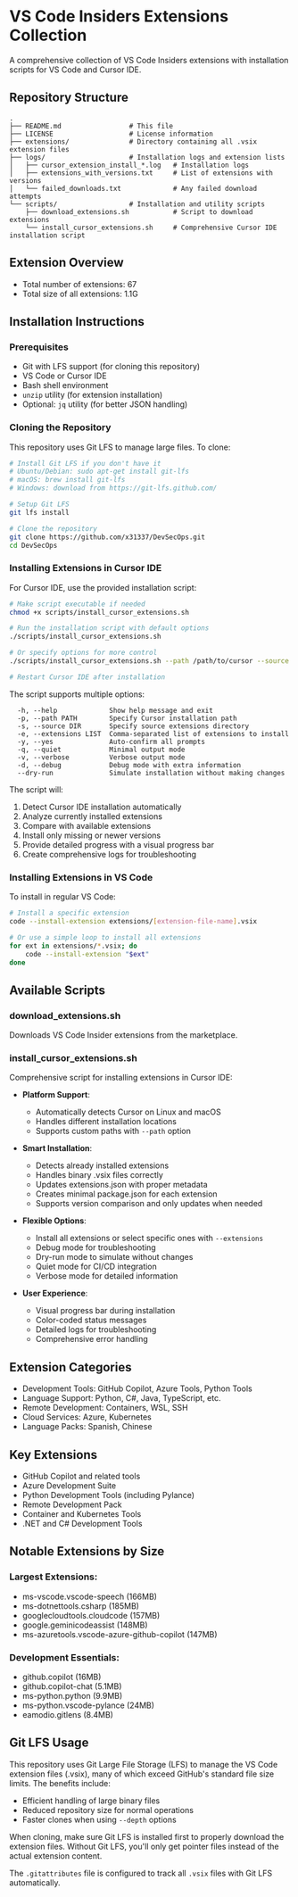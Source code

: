 # VS Code Insiders Extensions Collection

A comprehensive collection of VS Code Insiders extensions with installation scripts for VS Code and Cursor IDE.

## Repository Structure

```
.
├── README.md                 # This file
├── LICENSE                   # License information
├── extensions/               # Directory containing all .vsix extension files
├── logs/                     # Installation logs and extension lists
│   ├── cursor_extension_install_*.log   # Installation logs
│   ├── extensions_with_versions.txt     # List of extensions with versions
│   └── failed_downloads.txt             # Any failed download attempts
└── scripts/                  # Installation and utility scripts
    ├── download_extensions.sh           # Script to download extensions
    └── install_cursor_extensions.sh     # Comprehensive Cursor IDE installation script
```

## Extension Overview
* Total number of extensions: 67
* Total size of all extensions: 1.1G

## Installation Instructions

### Prerequisites
- Git with LFS support (for cloning this repository)
- VS Code or Cursor IDE
- Bash shell environment
- `unzip` utility (for extension installation)
- Optional: `jq` utility (for better JSON handling)

### Cloning the Repository

This repository uses Git LFS to manage large files. To clone:

```bash
# Install Git LFS if you don't have it
# Ubuntu/Debian: sudo apt-get install git-lfs
# macOS: brew install git-lfs
# Windows: download from https://git-lfs.github.com/

# Setup Git LFS
git lfs install

# Clone the repository
git clone https://github.com/x31337/DevSecOps.git
cd DevSecOps
```

### Installing Extensions in Cursor IDE

For Cursor IDE, use the provided installation script:

```bash
# Make script executable if needed
chmod +x scripts/install_cursor_extensions.sh

# Run the installation script with default options
./scripts/install_cursor_extensions.sh

# Or specify options for more control
./scripts/install_cursor_extensions.sh --path /path/to/cursor --source ./extensions --verbose

# Restart Cursor IDE after installation
```

The script supports multiple options:
```
  -h, --help             Show help message and exit
  -p, --path PATH        Specify Cursor installation path
  -s, --source DIR       Specify source extensions directory
  -e, --extensions LIST  Comma-separated list of extensions to install
  -y, --yes              Auto-confirm all prompts
  -q, --quiet            Minimal output mode
  -v, --verbose          Verbose output mode
  -d, --debug            Debug mode with extra information
  --dry-run              Simulate installation without making changes
```

The script will:
1. Detect Cursor IDE installation automatically
2. Analyze currently installed extensions
3. Compare with available extensions
4. Install only missing or newer versions
5. Provide detailed progress with a visual progress bar
6. Create comprehensive logs for troubleshooting

### Installing Extensions in VS Code

To install in regular VS Code:

```bash
# Install a specific extension
code --install-extension extensions/[extension-file-name].vsix

# Or use a simple loop to install all extensions
for ext in extensions/*.vsix; do
    code --install-extension "$ext"
done
```

## Available Scripts

### download_extensions.sh
Downloads VS Code Insider extensions from the marketplace.

### install_cursor_extensions.sh
Comprehensive script for installing extensions in Cursor IDE:

- **Platform Support**: 
  - Automatically detects Cursor on Linux and macOS
  - Handles different installation locations
  - Supports custom paths with `--path` option

- **Smart Installation**:
  - Detects already installed extensions
  - Handles binary .vsix files correctly
  - Updates extensions.json with proper metadata
  - Creates minimal package.json for each extension
  - Supports version comparison and only updates when needed

- **Flexible Options**:
  - Install all extensions or select specific ones with `--extensions`
  - Debug mode for troubleshooting
  - Dry-run mode to simulate without changes
  - Quiet mode for CI/CD integration
  - Verbose mode for detailed information

- **User Experience**:
  - Visual progress bar during installation
  - Color-coded status messages
  - Detailed logs for troubleshooting
  - Comprehensive error handling

## Extension Categories
* Development Tools: GitHub Copilot, Azure Tools, Python Tools
* Language Support: Python, C#, Java, TypeScript, etc.
* Remote Development: Containers, WSL, SSH
* Cloud Services: Azure, Kubernetes
* Language Packs: Spanish, Chinese

## Key Extensions
* GitHub Copilot and related tools
* Azure Development Suite
* Python Development Tools (including Pylance)
* Remote Development Pack
* Container and Kubernetes Tools
* .NET and C# Development Tools

## Notable Extensions by Size
### Largest Extensions:
* ms-vscode.vscode-speech (166MB)
* ms-dotnettools.csharp (185MB)
* googlecloudtools.cloudcode (157MB)
* google.geminicodeassist (148MB)
* ms-azuretools.vscode-azure-github-copilot (147MB)

### Development Essentials:
* github.copilot (16MB)
* github.copilot-chat (5.1MB)
* ms-python.python (9.9MB)
* ms-python.vscode-pylance (24MB)
* eamodio.gitlens (8.4MB)

## Git LFS Usage

This repository uses Git Large File Storage (LFS) to manage the VS Code extension files (.vsix), many of which exceed GitHub's standard file size limits. The benefits include:

- Efficient handling of large binary files
- Reduced repository size for normal operations
- Faster clones when using `--depth` options

When cloning, make sure Git LFS is installed first to properly download the extension files. Without Git LFS, you'll only get pointer files instead of the actual extension content.

The `.gitattributes` file is configured to track all `.vsix` files with Git LFS automatically.
